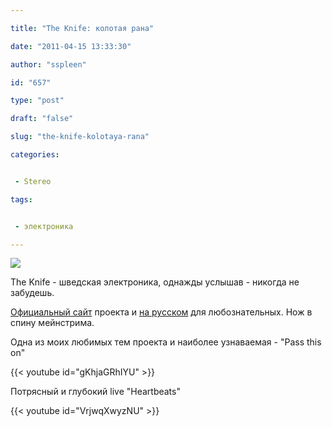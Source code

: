 ```yaml
---

title: "The Knife: колотая рана"

date: "2011-04-15 13:33:30"

author: "sspleen"

id: "657"

type: "post"

draft: "false"

slug: "the-knife-kolotaya-rana"

categories:


 - Stereo

tags:


 - электроника

---
```

[![](/uploads/2012/05/the_knife.jpg)](/2011/04/the-knife-kolotaya-rana/the_knife/)  
  
The Knife - шведская электроника, однажды услышав - никогда не забудешь.  
  
[Официальный сайт](http://theknife.net/) проекта и [на русском](http://ru.wikipedia.org/wiki/The_Knife) для любознательных. Нож в спину мейнстрима.  
  
Одна из моих любимых тем проекта и наиболее узнаваемая - "Pass this on"  
  
{{< youtube id="gKhjaGRhIYU" >}}  
  
Потрясный и глубокий live "Heartbeats"  
  
{{< youtube id="VrjwqXwyzNU" >}}